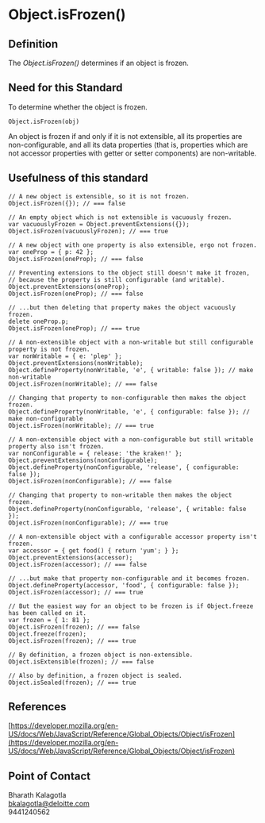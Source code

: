 # Object.isFrozen() #

## Definition ##
The *Object.isFrozen()* determines if an object is frozen.

## Need for this Standard ##
To determine whether the object is frozen.<br/>

    Object.isFrozen(obj)

An object is frozen if and only if it is not extensible, all its properties are non-configurable, and all its data properties (that is, properties which are not accessor properties with getter or setter components) are non-writable.

## Usefulness of this standard ##

    // A new object is extensible, so it is not frozen.
    Object.isFrozen({}); // === false
    
    // An empty object which is not extensible is vacuously frozen.
    var vacuouslyFrozen = Object.preventExtensions({});
    Object.isFrozen(vacuouslyFrozen); // === true
    
    // A new object with one property is also extensible, ergo not frozen.
    var oneProp = { p: 42 };
    Object.isFrozen(oneProp); // === false
    
    // Preventing extensions to the object still doesn't make it frozen,
    // because the property is still configurable (and writable).
    Object.preventExtensions(oneProp);
    Object.isFrozen(oneProp); // === false
    
    // ...but then deleting that property makes the object vacuously frozen.
    delete oneProp.p;
    Object.isFrozen(oneProp); // === true
    
    // A non-extensible object with a non-writable but still configurable property is not frozen.
    var nonWritable = { e: 'plep' };
    Object.preventExtensions(nonWritable);
    Object.defineProperty(nonWritable, 'e', { writable: false }); // make non-writable
    Object.isFrozen(nonWritable); // === false
    
    // Changing that property to non-configurable then makes the object frozen.
    Object.defineProperty(nonWritable, 'e', { configurable: false }); // make non-configurable
    Object.isFrozen(nonWritable); // === true
    
    // A non-extensible object with a non-configurable but still writable property also isn't frozen.
    var nonConfigurable = { release: 'the kraken!' };
    Object.preventExtensions(nonConfigurable);
    Object.defineProperty(nonConfigurable, 'release', { configurable: false });
    Object.isFrozen(nonConfigurable); // === false
    
    // Changing that property to non-writable then makes the object frozen.
    Object.defineProperty(nonConfigurable, 'release', { writable: false });
    Object.isFrozen(nonConfigurable); // === true
    
    // A non-extensible object with a configurable accessor property isn't frozen.
    var accessor = { get food() { return 'yum'; } };
    Object.preventExtensions(accessor);
    Object.isFrozen(accessor); // === false
    
    // ...but make that property non-configurable and it becomes frozen.
    Object.defineProperty(accessor, 'food', { configurable: false });
    Object.isFrozen(accessor); // === true
    
    // But the easiest way for an object to be frozen is if Object.freeze has been called on it.
    var frozen = { 1: 81 };
    Object.isFrozen(frozen); // === false
    Object.freeze(frozen);
    Object.isFrozen(frozen); // === true
    
    // By definition, a frozen object is non-extensible.
    Object.isExtensible(frozen); // === false
    
    // Also by definition, a frozen object is sealed.
    Object.isSealed(frozen); // === true
    
## References ##
[https://developer.mozilla.org/en-US/docs/Web/JavaScript/Reference/Global_Objects/Object/isFrozen](https://developer.mozilla.org/en-US/docs/Web/JavaScript/Reference/Global_Objects/Object/isFrozen)


## Point of Contact ##
Bharath Kalagotla<br/>
[bkalagotla@deloitte.com](mailto:bkalagotla@deloitte.com)<br/>
9441240562

